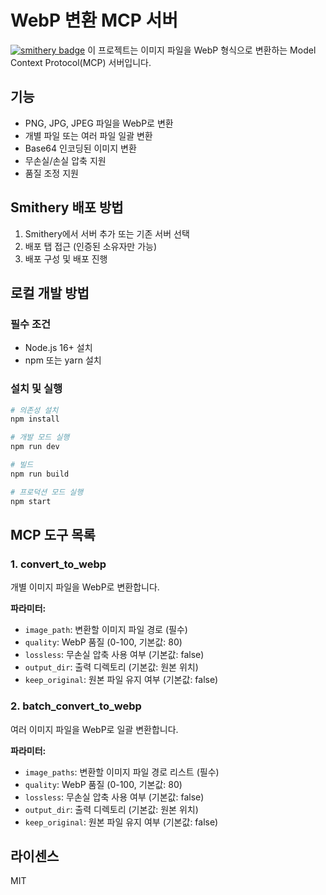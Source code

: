 # WebP 변환 MCP 서버

[![smithery badge](https://smithery.ai/badge/@xoy8n/convert_webp)](https://smithery.ai/server/@xoy8n/convert_webp)
이 프로젝트는 이미지 파일을 WebP 형식으로 변환하는 Model Context Protocol(MCP) 서버입니다.

## 기능

- PNG, JPG, JPEG 파일을 WebP로 변환
- 개별 파일 또는 여러 파일 일괄 변환
- Base64 인코딩된 이미지 변환
- 무손실/손실 압축 지원
- 품질 조정 지원

## Smithery 배포 방법

1. Smithery에서 서버 추가 또는 기존 서버 선택
2. 배포 탭 접근 (인증된 소유자만 가능)
3. 배포 구성 및 배포 진행

## 로컬 개발 방법

### 필수 조건

- Node.js 16+ 설치
- npm 또는 yarn 설치

### 설치 및 실행

```bash
# 의존성 설치
npm install

# 개발 모드 실행
npm run dev

# 빌드
npm run build

# 프로덕션 모드 실행
npm start
```

## MCP 도구 목록

### 1. convert_to_webp

개별 이미지 파일을 WebP로 변환합니다.

**파라미터:**

- `image_path`: 변환할 이미지 파일 경로 (필수)
- `quality`: WebP 품질 (0-100, 기본값: 80)
- `lossless`: 무손실 압축 사용 여부 (기본값: false)
- `output_dir`: 출력 디렉토리 (기본값: 원본 위치)
- `keep_original`: 원본 파일 유지 여부 (기본값: false)

### 2. batch_convert_to_webp

여러 이미지 파일을 WebP로 일괄 변환합니다.

**파라미터:**

- `image_paths`: 변환할 이미지 파일 경로 리스트 (필수)
- `quality`: WebP 품질 (0-100, 기본값: 80)
- `lossless`: 무손실 압축 사용 여부 (기본값: false)
- `output_dir`: 출력 디렉토리 (기본값: 원본 위치)
- `keep_original`: 원본 파일 유지 여부 (기본값: false)

## 라이센스

MIT
